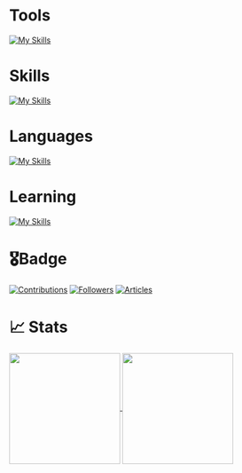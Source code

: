 
<!---
<p align="left">
  <img alt="github stats" height="200px" src="https://github-readme-stats-roan-eight-96.vercel.app/api?username=potistudio&show_icons=true&count_private=true&include_all_commits=true" />
  <img alt="Top Langs" height="200px" src="https://github-readme-stats-roan-eight-96.vercel.app/api/top-langs/?username=potistudio&langs_count=8&exclude_repo=(github-readme-stats,potistudio,Action-RPG_Godot_Tutorial,MagicTween)&layout=compact&show_icons=true" />
</p>
--->

<!---
POTI/potistudio is a ✨ special ✨ repository because its `README.md` (this file) appears on your GitHub profile.
You can click the Preview link to take a look at your changes.
--->

# Tools
[![My Skills](https://skillicons.dev/icons?i=windows,notion,obsidian,codepen,unity,blender,vscode,figma,git,github,cloudflare,vercel,supabase)](https://skillicons.dev)

# Skills
[![My Skills](https://skillicons.dev/icons?i=nodejs,electron,vite,svelte,p5js,threejs)](https://skillicons.dev)

# Languages
[![My Skills](https://skillicons.dev/icons?i=js,html,css,sass,cs,lua)](https://skillicons.dev)

# Learning
[![My Skills](https://skillicons.dev/icons?i=cpp,linux,rust,tauri,unreal)](https://skillicons.dev)

# 🎖Badge

[![Contributions](https://badgen.org/img/qiita/potistudio/contributions?style=flat)](https://qiita.com/potistudio)
[![Followers](https://badgen.org/img/qiita/potistudio/followers?style=flat)](https://qiita.com/potistudio)
[![Articles](https://badgen.org/img/qiita/potistudio/articles?style=flat)](https://qiita.com/potistudio)  

# 📈 Stats

<a href="https://github.com/anuraghazra/github-readme-stats">
  <img height=200 align="center" src="https://github-readme-stats.vercel.app/api?username=potistudio&show_icons=true&show=prs_merged_percentage&theme=transparent" />
</a>
<a href="https://github.com/anuraghazra/convoychat">
  <img height=200 align="center" src="https://github-readme-stats.vercel.app/api/top-langs?username=potistudio&langs_count=8&layout=compact" />
</a>
